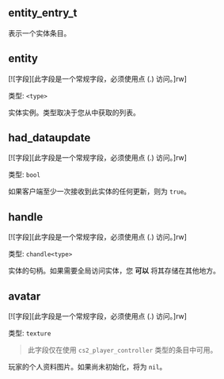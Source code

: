 ## entity_entry_t

表示一个实体条目。

## entity

[![字段][此字段是一个常规字段，必须使用点 (.) 访问。]rw]

类型: `<type>`

实体实例。类型取决于您从中获取的列表。

## had_dataupdate

[![字段][此字段是一个常规字段，必须使用点 (.) 访问。]rw]

类型: `bool`

如果客户端至少一次接收到此实体的任何更新，则为 `true`。

## handle

[![字段][此字段是一个常规字段，必须使用点 (.) 访问。]rw]

类型: `chandle<type>`

实体的句柄。如果需要全局访问实体，您 **可以** 将其存储在其他地方。

## avatar

[![字段][此字段是一个常规字段，必须使用点 (.) 访问。]rw]

类型: `texture`

> 此字段仅在使用 `cs2_player_controller` 类型的条目中可用。

玩家的个人资料图片。如果尚未初始化，将为 `nil`。